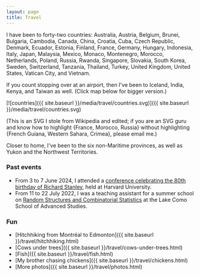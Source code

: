 ```yaml
---
layout: page
title: Travel
---
```


I have been to forty-two countries:
Australia,
Austria,
Belgium,
Brunei,
Bulgaria,
Cambodia,
Canada,
China,
Croatia,
Cuba,
Czech Republic,
Denmark,
Ecuador,
Estonia,
Finland,
France,
Germany,
Hungary,
Indonesia,
Italy,
Japan,
Malaysia,
Mexico,
Monaco,
Montenegro,
Morocco,
Netherlands,
Poland,
Russia,
Rwanda,
Singapore,
Slovakia,
South Korea,
Sweden,
Switzerland,
Tanzania,
Thailand,
Turkey,
United Kingdom,
United States,
Vatican City,
and Vietnam.

If you count stopping over at an airport, then I've been to
Iceland,
India,
Kenya,
and Taiwan
as well. (Click map below for bigger version.)

[![countries]({{ site.baseurl }}/media/travel/countries.svg)]({{ site.baseurl }}/media/travel/countries.svg)

(This is an SVG I stole from Wikipedia and edited; if you are an SVG guru and
know how to highlight {France, Morocco, Russia} without
highlighting {French Guiana, Western Sahara, Crimea}, please email me.)

Closer to home, I've been to the six non-Maritime provinces, as well as Yukon and the Northwest Territories.

### Past events

+ From 3 to 7 June 2024, I attended a
[conference celebrating the 80th birthday of Richard Stanley](https://www.math.harvard.edu/event/math-conference-honoring-richard-p-stanley/),
held at Harvard University.
+ From 11 to 22 July 2022, I was a teaching assistant for a summer school on
[Random Structures and Combinatorial Statistics](https://lakecomoschool.org/past-schools/)
at the Lake Como School of Advanced Studies.

### Fun

+ [Hitchhiking from Montréal to Edmonton]({{ site.baseurl }}/travel/hitchhiking.html)
+ [Cows under trees]({{ site.baseurl }}/travel/cows-under-trees.html)
+ [Fish]({{ site.baseurl }}/travel/fish.html)
+ [My brother chasing chickens]({{ site.baseurl }}/travel/chickens.html)
+ [More photos]({{ site.baseurl }}/travel/photos.html)

